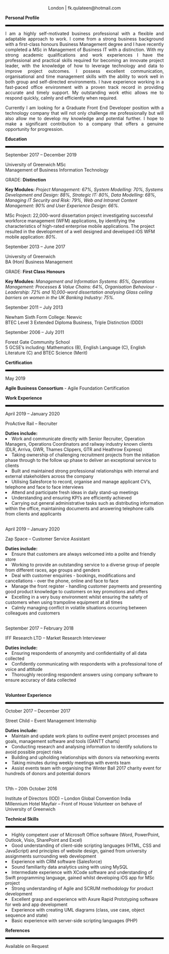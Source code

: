 <html> 
<body style="background-color:powderwhite;">
  <style> 
div {
  text-align: justify;
  text-justify: inter-word;
}
  </style> 
<center> London | fk.qulateen@hotmail.com </center>

<b>Personal Profile</b>
<hr style="border: 2px solid black;"/>

<div><p>I am a highly self-motivated business professional with a flexible and adaptable approach to work. I come from a strong business background with a first-class honours Business Management degree and I have recently completed a MSc in Management of Business IT with a distinction. With my strong academic qualifications and work experiences I have the professional and practical skills required for becoming an innovate project leader, with the knowledge of how to leverage technology and data to improve project outcomes. I possess excellent communication, organisational and time management skills with the ability to work well in both group and self-directed environments. I have experience working in a fast-paced office environment with a proven track record in providing accurate and timely support. My outstanding work ethic allows me to respond quickly, calmly and efficiently when required.</p>
<p>Currently I am looking for a Graduate Front End Developer position with a technology company that will not only challenge me professionally but will also allow me to develop my knowledge and potential further. I hope to make a significant contribution to a company that offers a genuine opportunity for progression.</p></div>

<b>Education</b><hr style="border: 2px solid black;"/>

<p>September 2017 – December 2019</p>
<p>University of Greenwich MSc<br>Management of Business Information Technology</p>
<p>GRADE: <b>Distinction</b></p>
<p><b>Key Modules:</b> <i>Project Management: 67%, System Modelling: 70%, Systems Development and Design: 88%, Strategic IT: 80%, Data Modelling: 68%, Managing IT Security and Risk: 79%, Web and Intranet Content Management: 90% and User Experience Design: 66%.</i></p>
<p>MSc Project: 22,000-word dissertation project investigating successful workforce management (WFM) applications, by identifying the characteristics of high-rated enterprise mobile applications. The project resulted in the development of a well designed and developed iOS WFM mobile application: <i>80%</i>.</p>

<p>September 2013 – June 2017</p> 
<p>University of Greenwich<br>BA (Hon) Business Management</p>
<p>GRADE: <b>First Class Honours</b></p>
<p><b>Key Modules:</b> <i>Management and Information Systems: 85%, Operations Management: Processes & Value Chains: 64%, Organisation Behaviour - Leadership: 72% and 10,000-word dissertation analysing Glass ceiling barriers on women in the UK Banking Industry: 75%.</i></p>

<p>September 2011 – July 2013</p>
<p>Newham Sixth Form College: Newvic<br>BTEC Level 3 Extended Diploma Business, Triple Distinction (DDD)</p>

<p>September 2006 – July 2011</p>
<p>Forest Gate Community School<br>5 GCSE’s including: Mathematics (B), English Language (C), English Literature (C) and BTEC Science (Merit)</p>

<b>Certification</b><hr style="border: 2px solid black;"/>
<p>May 2019</p> 
<p><b>Agile Business Consortium</b> - Agile Foundation Certification</p> 

<b>Work Experience</b><hr style="border: 2px solid black;"/>
<p>April 2019 – January 2020</p>
<p>ProActive Rail – Recruiter</p>
<b>Duties include:</b><br><li>Work and communicate directly with Senior Recruiter, Operation Managers, Operations Coordinators and railway industry known clients (DLR, Arriva, GWR, Thames Clippers, GTR and Heathrow Express)</li>
<li>Taking ownership of challenging recruitment projects from the initiation phase through to the follow up phase to deliver an exceptional service to clients</li>
<li>Built and maintained strong professional relationships with internal and external stakeholders across the company</li>
<li>Utilising Salesforce to record, organise and manage applicant CV’s, telephone and face to face interviews</li>
<li>Attend and participate fresh ideas in daily stand-up meetings</li>
<li>Understanding and ensuring KPI’s are efficiently achieved</li>
<li>Carrying out general administrative tasks such as distributing information within the office, maintaining documents and
answering telephone calls from clients and applicants</li>

<p><br>April 2019 – January 2020</p>
<p>Zap Space – Customer Service Assistant</p>
<b>Duties include:</b><br><li>Ensure that customers are always welcomed into a polite and friendly store</li>
<li>Working to provide an outstanding service to a diverse group of people from different races, age groups and genders</li><li>Deal with customer enquiries - bookings, modifications and cancellations - over the phone, online and face to face</li>
<li>Manage the front register - handling customer payments and presenting good product knowledge to customers on key promotions and offers</li>
<li>Excelling in a very busy environment whilst ensuring the safety of customers when using trampoline equipment at all times</li>
<li>Calmly managing conflict in volatile situations occurring between colleagues and customers</li>

<p><br>September 2017 – February 2018</p>
<p>IFF Research LTD – Market Research Interviewer</p>
<b>Duties include:</b><br><li>Ensuring respondents of anonymity and confidentiality of all data collected</li>
<li>Confidently communicating with respondents with a professional tone of voice and attitude</li>
<li>Thoroughly recording respondent answers using company software to ensure accuracy of data collected</li>

<br><b>Volunteer Experience</b><hr style="border: 2px solid black;"/>
<p>October 2017 – December 2017</p>
<p>Street Child – Event Management Internship</p> 
<b>Duties include:</b><br><li>Maintain and update work plans to outline event project processes and goals, management software and tools (GANTT charts)</li>
<li>Conducting research and analysing information to identify solutions to avoid possible project risks</li>
<li>Building and upholding relationships with donors via networking events</li>
<li>Taking minutes during weekly meetings with events team</li>
<li>Assist events team with organising the Winter Ball 2017 charity event for hundreds of donors and potential donors</li>

<p><br>17th – 20th October 2016</p>
<p>Institute of Directors (IOD) – London Global Convention India<br>Millennium Hotel Mayfair – Front of House Volunteer on behave of University of Greenwich</p>

<b>Technical Skills</b><hr style="border: 2px solid black;"/>
<p><li>Highly competent user of Microsoft Office software (Word, PowerPoint, Outlook, Visio, SharePoint and Excel)</li>
<li>Good understanding of client-side scripting languages (HTML, CSS and JavaScript) and principles of website design, gained from university assignments surrounding web development</li>
<li>Experience with CRM software (Salesforce)</li>
<li>Sound familiarity data analytics using with using MySQL </li>
<li>Intermediate experience with XCode software and understanding of Swift programming language, gained whilst developing iOS app for MSc project</li>
<li>Strong understanding of Agile and SCRUM methodology for product development</li>
<li>Excellent grasp and experience with Axure Rapid Prototyping software for web and app development</li>
<li>Experience with creating UML diagrams (class, use case, object sequence and state) </li>
<li>Basic experience with server-side scripting languages (PHP)</li></p>

<b>References</b><hr style="border: 2px solid black;"/>
Available on Request

</body>
</html>

